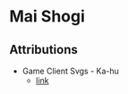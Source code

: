 # Mai Shogi

## Attributions
- Game Client Svgs - Ka-hu
    - [link](https://github.com/Ka-hu/shogi-pieces)
